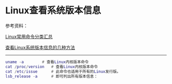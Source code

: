 # Linux查看系统版本信息

参考资料：

[Linux常用命令分类汇总](https://blog.51cto.com/longlei/1970770#:~:text=Linux%E5%B8%B8%E7%94%A8%E5%91%BD%E4%BB%A4%E5%88%86%E7%B1%BB%E6%B1%87%E6%80%BB%EF%BC%881%EF%BC%89%201%201%E3%80%81%E6%96%87%E4%BB%B6%E7%AE%A1%E7%90%86%E5%92%8C%E5%AD%97%E7%AC%A6%E5%A4%84%E7%90%86%E5%91%BD%E4%BB%A4%202%202%E3%80%81%E6%96%87%E6%9C%AC%E7%BC%96%E8%BE%91%E5%99%A8vim%E7%9A%84%E4%BD%BF%E7%94%A8%203,3%E3%80%81%E6%9D%83%E9%99%90%E7%AE%A1%E7%90%86%E5%91%BD%E4%BB%A4%204%204%E3%80%81%E7%94%A8%E6%88%B7%E7%AE%A1%E7%90%86%E5%91%BD%E4%BB%A4%205%205%E3%80%81%E6%9F%A5%E6%89%BE%E5%91%BD%E4%BB%A4%206%206%E3%80%81%E5%B8%AE%E5%8A%A9%E5%91%BD%E4%BB%A4)

[查看Linux系统版本信息的几种方法](https://www.cnblogs.com/opensmarty/p/10936315.html)

---

```lua
uname -a		# 查看Linux内核版本命令
cat /proc/version 	# 查看Linux内核版本命令
cat /etc/issue		# 此命令也适用于所有的Linux发行版。
lsb_release -a		# 即可列出所有版本信息：
```

‍

‍
